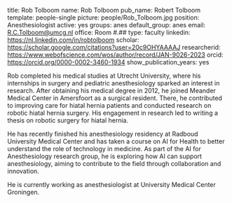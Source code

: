 title: Rob Tolboom
name: Rob Tolboom
pub_name: Robert Tolboom
template: people-single
picture: people/Rob_Tolboom.jpg
position: Anesthesiologist
active: yes
groups: anes
default_group: anes
email: R.C.Tolboom@umcg.nl
office: Room #.##
type: faculty
linkedin: https://nl.linkedin.com/in/robtolboom
scholar: https://scholar.google.com/citations?user=20c9OHYAAAAJ
researcherid: https://www.webofscience.com/wos/author/record/JAN-9026-2023
orcid: https://orcid.org/0000-0002-3460-1934
show_publication_years: yes

Rob completed his medical studies at Utrecht University, where his internships in surgery and pediatric anesthesiology sparked an interest in research. After obtaining his medical degree in 2012, he joined Meander Medical Center in Amersfoort as a surgical resident. There, he contributed to improving care for hiatal hernia patients and conducted research on robotic hiatal hernia surgery. His engagement in research led to writing a thesis on robotic surgery for hiatal hernia.

He has recently finished his anesthesiology residency at Radboud University Medical Center and has taken a course on AI for Health to better understand the role of technology in medicine. As part of the AI for Anesthesiology research group, he is exploring how AI can support anesthesiology, aiming to contribute to the field through collaboration and innovation.

He is currently working as anesthesiologist at University Medical Center Groningen.










